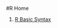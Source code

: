 #R Home

<ol>
<li><a href="https://docs.google.com/document/d/1ddzIp_JpX95UVCTgIjPNHcvqe9QUj4Rmhkc-t3uTPjc/edit?usp=sharing">R Basic Syntax</a></li>
</ol>
